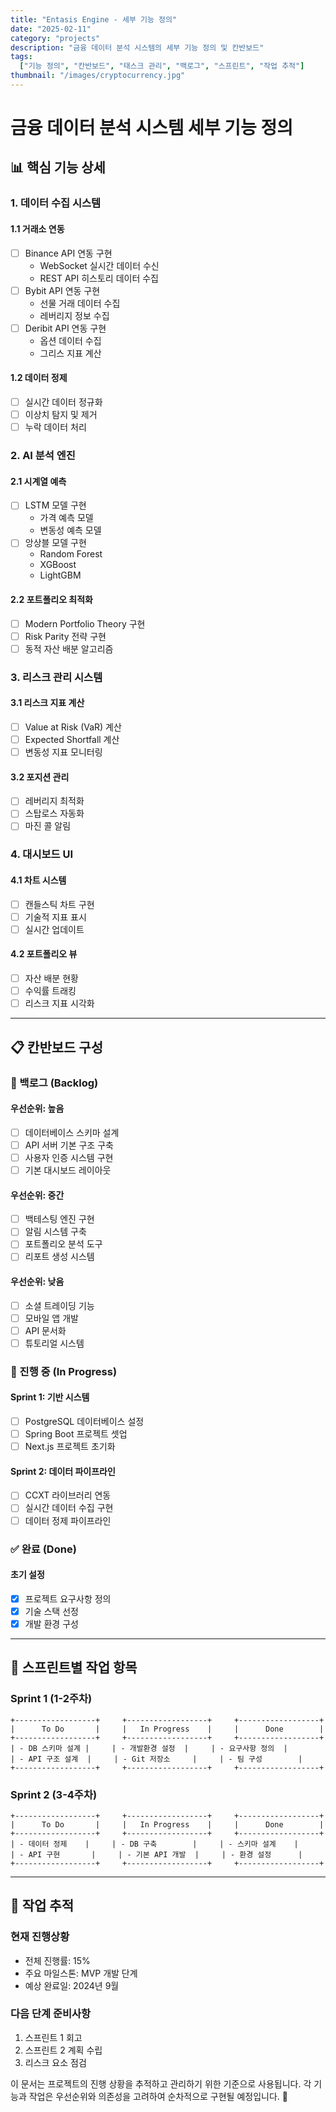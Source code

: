 ```yaml
---
title: "Entasis Engine - 세부 기능 정의"
date: "2025-02-11"
category: "projects"
description: "금융 데이터 분석 시스템의 세부 기능 정의 및 칸반보드"
tags:
  ["기능 정의", "칸반보드", "태스크 관리", "백로그", "스프린트", "작업 추적"]
thumbnail: "/images/cryptocurrency.jpg"
---
```


# 금융 데이터 분석 시스템 세부 기능 정의

## 📊 핵심 기능 상세

### 1. 데이터 수집 시스템

#### 1.1 거래소 연동

- [ ] Binance API 연동 구현
  - WebSocket 실시간 데이터 수신
  - REST API 히스토리 데이터 수집
- [ ] Bybit API 연동 구현
  - 선물 거래 데이터 수집
  - 레버리지 정보 수집
- [ ] Deribit API 연동 구현
  - 옵션 데이터 수집
  - 그리스 지표 계산

#### 1.2 데이터 정제

- [ ] 실시간 데이터 정규화
- [ ] 이상치 탐지 및 제거
- [ ] 누락 데이터 처리

### 2. AI 분석 엔진

#### 2.1 시계열 예측

- [ ] LSTM 모델 구현
  - 가격 예측 모델
  - 변동성 예측 모델
- [ ] 앙상블 모델 구현
  - Random Forest
  - XGBoost
  - LightGBM

#### 2.2 포트폴리오 최적화

- [ ] Modern Portfolio Theory 구현
- [ ] Risk Parity 전략 구현
- [ ] 동적 자산 배분 알고리즘

### 3. 리스크 관리 시스템

#### 3.1 리스크 지표 계산

- [ ] Value at Risk (VaR) 계산
- [ ] Expected Shortfall 계산
- [ ] 변동성 지표 모니터링

#### 3.2 포지션 관리

- [ ] 레버리지 최적화
- [ ] 스탑로스 자동화
- [ ] 마진 콜 알림

### 4. 대시보드 UI

#### 4.1 차트 시스템

- [ ] 캔들스틱 차트 구현
- [ ] 기술적 지표 표시
- [ ] 실시간 업데이트

#### 4.2 포트폴리오 뷰

- [ ] 자산 배분 현황
- [ ] 수익률 트래킹
- [ ] 리스크 지표 시각화

---

## 📋 칸반보드 구성

### 🎯 백로그 (Backlog)

#### 우선순위: 높음

- [ ] 데이터베이스 스키마 설계
- [ ] API 서버 기본 구조 구축
- [ ] 사용자 인증 시스템 구현
- [ ] 기본 대시보드 레이아웃

#### 우선순위: 중간

- [ ] 백테스팅 엔진 구현
- [ ] 알림 시스템 구축
- [ ] 포트폴리오 분석 도구
- [ ] 리포트 생성 시스템

#### 우선순위: 낮음

- [ ] 소셜 트레이딩 기능
- [ ] 모바일 앱 개발
- [ ] API 문서화
- [ ] 튜토리얼 시스템

### 🏃 진행 중 (In Progress)

#### Sprint 1: 기반 시스템

- [ ] PostgreSQL 데이터베이스 설정
- [ ] Spring Boot 프로젝트 셋업
- [ ] Next.js 프로젝트 초기화

#### Sprint 2: 데이터 파이프라인

- [ ] CCXT 라이브러리 연동
- [ ] 실시간 데이터 수집 구현
- [ ] 데이터 정제 파이프라인

### ✅ 완료 (Done)

#### 초기 설정

- [x] 프로젝트 요구사항 정의
- [x] 기술 스택 선정
- [x] 개발 환경 구성

---

## 📅 스프린트별 작업 항목

### Sprint 1 (1-2주차)

```plaintext
+------------------+     +------------------+     +------------------+
|      To Do       |     |   In Progress    |     |      Done        |
+------------------+     +------------------+     +------------------+
| - DB 스키마 설계 |     | - 개발환경 설정  |     | - 요구사항 정의  |
| - API 구조 설계  |     | - Git 저장소     |     | - 팀 구성        |
+------------------+     +------------------+     +------------------+
```

### Sprint 2 (3-4주차)

```plaintext
+------------------+     +------------------+     +------------------+
|      To Do       |     |   In Progress    |     |      Done        |
+------------------+     +------------------+     +------------------+
| - 데이터 정제    |     | - DB 구축        |     | - 스키마 설계    |
| - API 구현       |     | - 기본 API 개발  |     | - 환경 설정      |
+------------------+     +------------------+     +------------------+
```

---

## 🔄 작업 추적

### 현재 진행상황

- 전체 진행률: 15%
- 주요 마일스톤: MVP 개발 단계
- 예상 완료일: 2024년 9월

### 다음 단계 준비사항

1. 스프린트 1 회고
2. 스프린트 2 계획 수립
3. 리스크 요소 점검

이 문서는 프로젝트의 진행 상황을 추적하고 관리하기 위한 기준으로 사용됩니다. 각 기능과 작업은 우선순위와 의존성을 고려하여 순차적으로 구현될 예정입니다. 🚀
